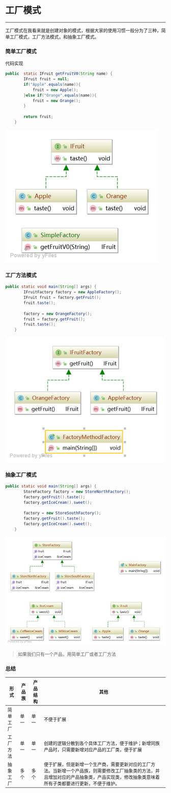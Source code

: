 ﻿# 工厂模式


---


工厂模式在我看来就是创建对象的模式，根据大家的使用习惯一般分为了三种，简单工厂模式，工厂方法模式，和抽象工厂模式。
### 简单工厂模式
代码实现
```java
public  static IFruit getFruitV0(String name) {
        IFruit fruit = null;
        if("Apple".equals(name)){
            fruit = new Apple();
        }else if("Orange".equals(name)){
            fruit = new Orange();
        }

        return fruit;
    }
```
![简单工厂](./docs/imgs/SimpleFactory.png)

### 工厂方法模式
```java
public static void main(String[] args) {
        IFruitFactory factory = new AppleFactory();
        IFruit fruit = factory.getFruit();
        fruit.taste();

        factory = new OrangeFactory();
        fruit = factory.getFruit();
        fruit.taste();
    }
```
![工厂方法](./docs/imgs/FactoryMethodFactory.png)

### 抽象工厂模式
```java
public static void main(String[] args) {
        StoreFactory factory = new StoreNorthFactory();
        factory.getFruit().taste();
        factory.getIceCream().sweet();

        factory = new StoreSouthFactory();
        factory.getFruit().taste();
        factory.getIceCream().sweet();
    }
```
![抽象工厂](./docs/imgs/AbstractFactory.png)
> 如果我们只有一个产品，用简单工厂或者工厂方法

### 总结
形式  |产品族|产品结构|其他
----|----|----|----
简单工厂|单一|单一|不便于扩展
工厂方法|单一|单一|创建的逻辑分散到各个具体工厂方法，便于维护；新增同族产品时，只需要新增对应产品的工厂类，便于扩展
抽象工厂|多个|多个|便于扩展，但是新增一个生产商，需要更新对应的工厂方法。当新增一个产品族，则需要修改工厂抽象类的方法，并且增加对应的产品抽象类，产品实现类，修改抽象类意味着所有子类都要进行更新，不便于维护。




